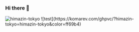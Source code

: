 ### Hi there 👋

<img src="https://komarev.com/ghpvc/?username=himazin-tokyo&style=flat" alt="himazin-tokyo" />
![test](https://komarev.com/ghpvc/?himazin-tokyo=himazin-tokyo&color=ff69b4)

